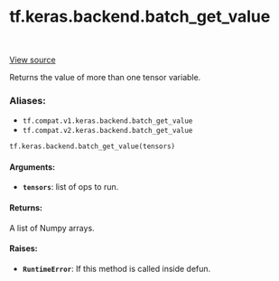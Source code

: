 <div itemscope itemtype="http://developers.google.com/ReferenceObject">
<meta itemprop="name" content="tf.keras.backend.batch_get_value" />
<meta itemprop="path" content="Stable" />
</div>

# tf.keras.backend.batch_get_value

<!-- Insert buttons -->

<table class="tfo-notebook-buttons tfo-api" align="left">
</table>

<a target="_blank" href="/code/stable/tensorflow/python/keras/backend.py">View source</a>



<!-- Start diff -->
Returns the value of more than one tensor variable.

### Aliases:

* `tf.compat.v1.keras.backend.batch_get_value`
* `tf.compat.v2.keras.backend.batch_get_value`


``` python
tf.keras.backend.batch_get_value(tensors)
```



<!-- Placeholder for "Used in" -->


#### Arguments:


* <b>`tensors`</b>: list of ops to run.


#### Returns:

A list of Numpy arrays.



#### Raises:


* <b>`RuntimeError`</b>: If this method is called inside defun.